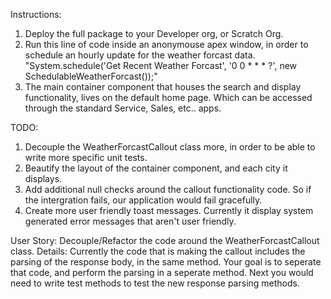 Instructions:

1. Deploy the full package to your Developer org, or Scratch Org.
2. Run this line of code inside an anonymouse apex window, in order to schedule an hourly update for the weather forcast data.  
    "System.schedule('Get Recent Weather Forcast', '0 0 * * * ?', new SchedulableWeatherForcast());"
3. The main container component that houses the search and display functionality, lives on the default home page. Which can be accessed through the standard Service, Sales, etc.. apps.



TODO:
1. Decouple the WeatherForcastCallout class more, in order to be able to write more specific unit tests.
2. Beautify the layout of the container component, and each city it displays. 
3. Add additional null checks around the callout functionality code. So if the intergration fails, our application would fail gracefully. 
4. Create more user friendly toast messages. Currently it display system generated error messages that aren't user friendly.




User Story: Decouple/Refactor the code around the WeatherForcastCallout class.
    Details: Currently the code that is making the callout includes the parsing of the response body, in the same method. Your goal is 
            to seperate that code, and perform the parsing in a seperate method. Next you would need to write test methods to test the new response parsing methods. 




